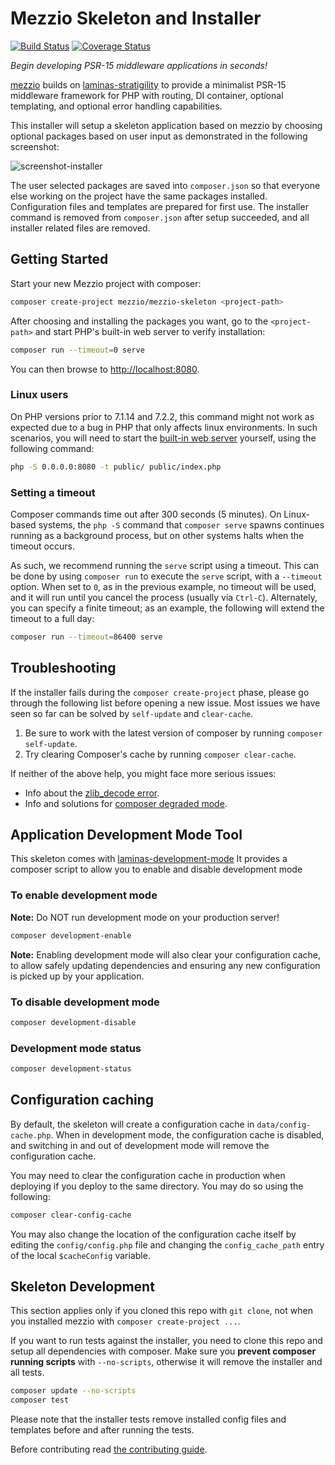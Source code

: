 # Mezzio Skeleton and Installer

[![Build Status](https://travis-ci.org/mezzio/mezzio-skeleton.svg?branch=master)](https://travis-ci.org/mezzio/mezzio-skeleton)
[![Coverage Status](https://coveralls.io/repos/github/mezzio/mezzio-skeleton/badge.svg?branch=master)](https://coveralls.io/github/mezzio/mezzio-skeleton?branch=master)

*Begin developing PSR-15 middleware applications in seconds!*

[mezzio](https://github.com/mezzio/mezzio) builds on
[laminas-stratigility](https://github.com/laminas/laminas-stratigility) to
provide a minimalist PSR-15 middleware framework for PHP with routing, DI
container, optional templating, and optional error handling capabilities.

This installer will setup a skeleton application based on mezzio by
choosing optional packages based on user input as demonstrated in the following
screenshot:

![screenshot-installer](https://cloud.githubusercontent.com/assets/459648/10410494/16bdc674-6f6d-11e5-8190-3c1466e93361.png)

The user selected packages are saved into `composer.json` so that everyone else
working on the project have the same packages installed. Configuration files and
templates are prepared for first use. The installer command is removed from
`composer.json` after setup succeeded, and all installer related files are
removed.

## Getting Started

Start your new Mezzio project with composer:

```bash
composer create-project mezzio/mezzio-skeleton <project-path>
```

After choosing and installing the packages you want, go to the
`<project-path>` and start PHP's built-in web server to verify installation:

```bash
composer run --timeout=0 serve
```

You can then browse to [http://localhost:8080](http://localhost:8080).

### Linux users

On PHP versions prior to 7.1.14 and 7.2.2, this command might not work as
expected due to a bug in PHP that only affects linux environments. In such
scenarios, you will need to start the [built-in web
server](http://php.net/manual/en/features.commandline.webserver.php) yourself,
using the following command:

```bash
php -S 0.0.0.0:8080 -t public/ public/index.php
```

### Setting a timeout

Composer commands time out after 300 seconds (5 minutes). On Linux-based
systems, the `php -S` command that `composer serve` spawns continues running
as a background process, but on other systems halts when the timeout occurs.

As such, we recommend running the `serve` script using a timeout. This can
be done by using `composer run` to execute the `serve` script, with a
`--timeout` option. When set to `0`, as in the previous example, no timeout
will be used, and it will run until you cancel the process (usually via
`Ctrl-C`). Alternately, you can specify a finite timeout; as an example,
the following will extend the timeout to a full day:

```bash
composer run --timeout=86400 serve
```

## Troubleshooting

If the installer fails during the ``composer create-project`` phase, please go
through the following list before opening a new issue. Most issues we have seen
so far can be solved by `self-update` and `clear-cache`.

1. Be sure to work with the latest version of composer by running `composer self-update`.
2. Try clearing Composer's cache by running `composer clear-cache`.

If neither of the above help, you might face more serious issues:

- Info about the [zlib_decode error](https://github.com/composer/composer/issues/4121).
- Info and solutions for [composer degraded mode](https://getcomposer.org/doc/articles/troubleshooting.md#degraded-mode).

## Application Development Mode Tool

This skeleton comes with [laminas-development-mode](https://github.com/laminas/laminas-development-mode)
It provides a composer script to allow you to enable and disable development mode

### To enable development mode

**Note:** Do NOT run development mode on your production server!

```bash
composer development-enable
```

**Note:** Enabling development mode will also clear your configuration cache, to
allow safely updating dependencies and ensuring any new configuration is picked
up by your application.

### To disable development mode

```bash
composer development-disable
```

### Development mode status

```bash
composer development-status
```

## Configuration caching

By default, the skeleton will create a configuration cache in
`data/config-cache.php`. When in development mode, the configuration cache is
disabled, and switching in and out of development mode will remove the
configuration cache.

You may need to clear the configuration cache in production when deploying if
you deploy to the same directory. You may do so using the following:

```bash
composer clear-config-cache
```

You may also change the location of the configuration cache itself by editing
the `config/config.php` file and changing the `config_cache_path` entry of the
local `$cacheConfig` variable.

## Skeleton Development

This section applies only if you cloned this repo with `git clone`, not when you
installed mezzio with `composer create-project ...`.

If you want to run tests against the installer, you need to clone this repo and
setup all dependencies with composer.  Make sure you **prevent composer running
scripts** with `--no-scripts`, otherwise it will remove the installer and all
tests.

```bash
composer update --no-scripts
composer test
```

Please note that the installer tests remove installed config files and templates
before and after running the tests.

Before contributing read [the contributing guide](docs/CONTRIBUTING.md).
